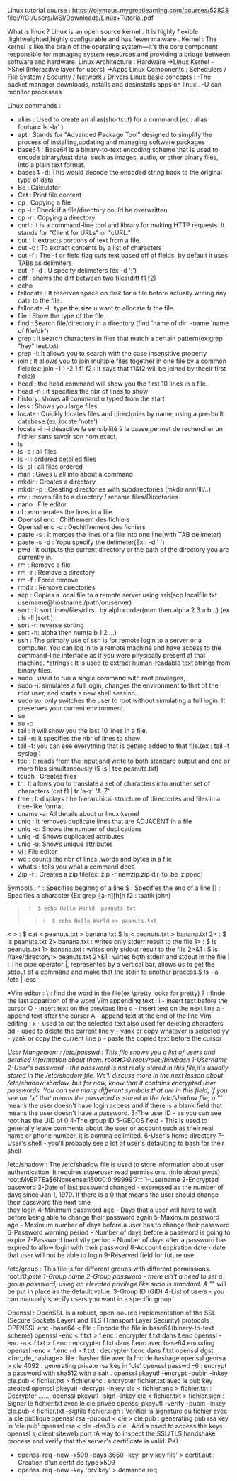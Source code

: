 Linux tutorial course : https://olympus.mygreatlearning.com/courses/52823 
file:///C:/Users/MSI/Downloads/Linux+Tutorial.pdf

What is linux ?
Linux is an open source  kernel . It is highly flexible ,lightweighted,highly configurable and has fewer malware .
Kernel : 
The kernel is like the brain of the operating system—it's the core component responsible for managing system resources and providing a bridge between software and hardware.
Linux Architecture : 
Hardware ->Linux Kernel ->Shell(Interacitve layer for users) ->Apps
Linux Components :
Schedulers / File System / Security / Network / Drivers
Linux basic concepts :
-The packet manager downloads,installs and desinstalls apps on linux .
-U can monitor processes

Linux commands :
 * alias  : Used to create an alias(shortcut) for a command (ex : alias foobar='ls -la' )
 * apt    : Stands for "Advanced Package Tool" designed to simplify the process of installing,updating and managing software packages
 * base64 : Base64 is a binary-to-text encoding scheme that is used to encode binary/text data, such as images, audio, or other binary files, into a plain text format.
 * base64 -d: This would decode the encoded string back to the original type of data 
 * Bc     : Calculator 
 * Cat    : Print file content
 * cp     : Copying a file
 * cp -i  : Check if a file/directory could be overwritten 
 * cp -r  : Copying a directory
 * curl   : it is a command-line tool and library for making HTTP requests. It stands for "Client for URLs" or "cURL."
 * cut    : It extracts portions of text from a file. 
 * cut -c : To extract contents by a list of characters
 * cut -f : The -f or field flag cuts text based off of fields, by default it uses TABs as delimiters
 * cut -f -d : U specify delimeters (ex -d ';')
 * diff   : shows the  diff between two files(diff f1 f2)
 * echo
 * fallocate : It reserves space on disk for a file before actually writing any data to the file.
 * fallocate -l : type the size u want to allocate fr the file
 * file   : Show the type of the file
 * find   : Search file/directory in a directory (find 'name of dir' -name 'name of file/dir')
 * grep   : It search characters in files that match a certain pattern(ex:grep "hey" test.txt)
 * grep -i: It allows you to search with the case insensitive property
 * join   : It allows you to join multiple files together in one file  by a common field(ex: join -1 1 -2 1 f1 f2 : It says that f1&f2 will be joined by theeir first field))
 * head   : the head command will show you the first 10 lines in a file.
 * head -n : it specifies the nbr of lines to show 
 * history: shows all command u typed  from the start
 * less   : Shows you large files
 * locate : Quickly locates files and directories by name, using a pre-built database.(ex :locate 'note')
 * locate -i :-i désactive la sensibilité à la casse,permet de rechercher un fichier sans savoir son nom exact.
 * ls
 * ls -a  : all files
 * ls -l  : ordered detailed  files
 * ls -al : all files ordered
 * man    : Gives u all info about a command 
 * mkdir  : Creates a directory 
 * mkdir -p : Creating directories with subdirectories (mkdir nnn/lll/..)
 * mv     : moves file to a directory / rename files/Directories
 * nano   :   File editor
 * nl     : enumerates the lines in a file
 * Openssl enc : Chiffrement des fichiers
 * Openssl enc -d : Dechiffrement des fichiers 
 * paste -s : It merges the lines of a file into one line(with TAB delimeter)
 * paste -s -d : Yopu specify the delimeter(Ex : -d ' ')
 * pwd    : it outputs the current directory or the path of the directory you are currently in.
 * rm     :   Remove a file
 * rm -r  : Remove a directory 
 * rm -f  :  Force remove
 * rmdir  : Remove directories
 * scp    : Copies a local file to a remote server using ssh(scp localfile.txt username@hostname:/path/on/server)
 * sort   :  It sort lines/files/dirs.. by alpha order(num then alpha 2 3 a b ..) (ex : ls -ll |sort )
 * sort -r: reverse sorting
 * sort -n: alpha then num(a b 1 2 ...)
 * ssh    : The primary use of ssh is for remote login to a server or a computer. You can log in to a remote machine and have access to the command-line interface as     if  you were physically present at that machine.
 *strings : It is used to extract human-readable text strings from binary files.
 * sudo   : used to run a single command with root privileges,  
 * sudo -i: simulates a full login, changes the environment to that of the root user, and starts a new shell session.
 * sudo su: only switches the user to root without simulating a full login. It preserves your current environment.
 * su
 * su -c
 * tail   : it will show you the last 10 lines in a file.
 * tail -n: it specifies the nbr of lines to show
 * tail -f: you can see everything that is getting added to that file.(ex : tail -f syslog )
 * tee    : It reads from the input and write to both standard output and one or more files simultaneously ($ ls | tee peanuts.txt)
 * touch  : Creates  files
 * tr     : It allows you to translate a set of characters into another set of characters.(cat f1 | tr 'a-z' 'A-Z' 
 * tree   : It displays t he hierarchical structure of directories and files in a tree-like format. 
 * uname -a: All details about ur linux kernel
 * uniq   : It removes duplicate lines that are ADJACENT in a file
 * uniq -c: Shows the number of duplications 
 * uniq -d: Shows duplicated attributes
 * uniq -u: Shows unique attributes
 * vi     :  File editor
 * wc     : counts the nbr of lines ,words and bytes in a file
 * whatis : tells you what a command does
 * Zip -r : Creates a zip file(ex: zip -r newzip.zip dir_to_be_zipped)  

 
 
 Symbols  :
 ^      : Specifies beginng of a line
 $      : Specifies the end of a line
[]      : Specifies a character (Ex grep j[a-n][h]n f2 : taatik john)
 >      :  $ echo Hello World  peanuts.txt 
 >>     :  $ echo Hello World >> peanuts.txt 
 <  >   :  $ cat < peanuts.txt > banana.txt     $ ls < peanuts.txt > banana.txt
 2>     :  $ ls peanuts.txt 2> banana.txt : writes only stderr result to the file
 1>     :  $ ls peanuts.txt 1> banana.txt : writes only stdout result to the file
 2>&1   :  $ ls /fake/directory > peanuts.txt 2>&1 : wirtes both stderr and stdout in the file
 |      :  The pipe operator |, represented by a vertical bar, allows us to get the stdout of a command and make that the stdin to another process.$ ls -la /etc | less 
 
*Vim editor : 
 \      : find the word in the file(ex \pretty looks for pretty)
 ?      : finde the last apparition of the word
  Vim appending text :
 i - insert text before the cursor
 O - insert text on the previous line
 o - insert text on the next line
 a - append text after the cursor
 A - append text at the end of the line
  Vim editing :
 x - used to cut the selected text also used for deleting characters
 dd - used to delete the current line
 y - yank or copy whatever is selected
 yy - yank or copy the current line
 p - paste the copied text before the cursor

 *User Mangement :
 /etc/passwd  : This file shows you a list of users and detailed information about them. 
     root:x:0:0:root:/root:/bin/bash
     1-Username
     2-User's password - the password is not really stored in this file,it's usually stored in the /etc/shadow file. We'll discuss more in the next lesson about /etc/shadow      shadow, but for now, know that it contains encrypted user passwords. You can see many different symbols that are in this field, if you see an "x" that means the             password is stored in the /etc/shadow file, a "*" means the user doesn't have login access and if there is a blank field that means the user doesn't have a password.
     3-The user ID - as you can see root has the UID of 0
     4-The group ID
     5-GECOS field - This is used to generally leave comments about the user or account such as their real name or phone number, it is comma delimited.
     6-User's home directory
     7-User's shell - you'll probably see a lot of user's defaulting to bash for their shell
     
 /etc/shadow  : The /etc/shadow file is used to store information about user authentication. It requires superuser read permissions. (info about pwds)
     root:MyEPTEa$6Nonsense:15000:0:99999:7:::
     1-Username
     2-Encrypted password
     3-Date of last password changed - expressed as the number of days since Jan 1, 1970. If there is a 0 that means the user should change their password the next time    
     they login
     4-Minimum password age - Days that a user will have to wait before being able to change their password again
     5-Maximum password age - Maximum number of days before a user has to change their password
     6-Password warning period - Number of days before a password is going to expire
     7-Password inactivity period - Number of days after a password has expired to allow login with their password
     8-Account expiration date - date that user will not be able to login
     9-Reserved field for future use

 /etc/group  : This file is  for different groups with different permissions. 
     root:*:0:pete
     1-Group name
     2-Group password - there isn't a need to set a group password, using an elevated privilege like sudo is standard. A "*" will be put in place as the default value.
     3-Group ID (GID)
     4-List of users - you can manually specify users you want in a specific group



Openssl :
OpenSSL is a robust, open-source implementation of the SSL (Secure Sockets Layer) and TLS (Transport Layer Security) protocols :
OPENSSL enc -base64 < file                           : Encode the file in base64(binary-to-text scheme)
openssl -enc <alg>  < f.txt  > f.enc      : encrypter f.txt dans f.enc
openssl -enc -a <alg>  < f.txt  > f.enc      : encrypter f.txt dans f.enc avec base64 encoding
openssl -enc <alg>  < f.enc  -d > f.txt   : decrypter f.enc dans f.txt
openssl dgst <fnc_de_hashage> file        : hasher file avec la fnc de hashage
openssl genrsa > cle 4092                 : generating private rsa key in 'cle'
openssl passwd -6                         : encrypt a password with sha512 with a salt .
openssl pkeyutl -encrypt -pubin -inkey cle.pub < fichier.txt > fichier.enc : encrypter fichier.txt avec le pub key created
openssl pkeyutl -decrypt -inkey cle < fichier.enc >  fichier.txt           : Decrypter .......
openssl pkeyutl –sign –inkey cle < fichier.txt > fichier.sign              : Signer le fichier.txt avec le cle privée 
openssl pkeyutl –verify –pubin –inkey cle.pub < fichier.txt –sigfile fichier.sign : Verifier la signature du fichier avec la cle publique
openssl rsa -pubout < cle > cle.pub       : generating pub rsa key in 'cle.pub'
openssl rsa < cle -des3 > cle            : Add a pswd to access the keys
openssl s_client siteweb:port             :A way to inspect the SSL/TLS handshake process and verify that the server's certificate is valid.
PKI :
* openssl req -new -x509 -days 3650 -key 'priv key file' > certif.aut : Creation d'un certif de type x509
* openssl req -new -key 'prv.key' > demande.req


